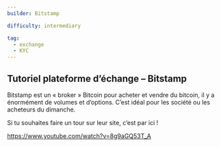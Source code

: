 ```yaml
---
builder: Bitstamp

difficulty: intermediary

tag:
  - exchange
  - KYC
---
```


## Tutoriel plateforme d’échange – Bitstamp

Bitstamp est un « broker » Bitcoin pour acheter et vendre du bitcoin, il y a énormément de volumes et d’options. C’est idéal pour les société ou les acheteurs du dimanche.

Si tu souhaites faire un tour sur leur site, c’est par ici !

https://www.youtube.com/watch?v=8g9aGQ53T_A
